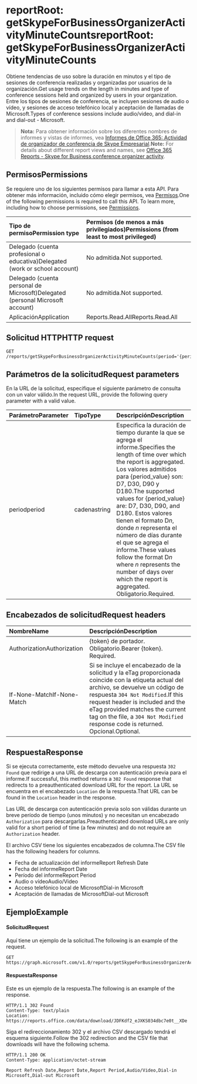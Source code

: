 # <a name="reportroot-getskypeforbusinessorganizeractivityminutecounts"></a><span data-ttu-id="4fdf3-101">reportRoot: getSkypeForBusinessOrganizerActivityMinuteCounts</span><span class="sxs-lookup"><span data-stu-id="4fdf3-101">reportRoot: getSkypeForBusinessOrganizerActivityMinuteCounts</span></span>

<span data-ttu-id="4fdf3-102">Obtiene tendencias de uso sobre la duración en minutos y el tipo de sesiones de conferencia realizadas y organizadas por usuarios de la organización.</span><span class="sxs-lookup"><span data-stu-id="4fdf3-102">Get usage trends on the length in minutes and type of conference sessions held and organized by users in your organization.</span></span> <span data-ttu-id="4fdf3-103">Entre los tipos de sesiones de conferencia, se incluyen sesiones de audio o vídeo, y sesiones de acceso telefónico local y aceptación de llamadas de Microsoft.</span><span class="sxs-lookup"><span data-stu-id="4fdf3-103">Types of conference sessions include audio/video, and dial-in and dial-out - Microsoft.</span></span>

> <span data-ttu-id="4fdf3-104">**Nota:** Para obtener información sobre los diferentes nombres de informes y vistas de informes, vea [Informes de Office 365: Actividad de organizador de conferencia de Skype Empresarial](https://support.office.com/client/Skype-for-Business-Online-conference-organized-activity-03a255d4-0e1d-4b24-b73d-7a62fae36254).</span><span class="sxs-lookup"><span data-stu-id="4fdf3-104">**Note:** For details about different report views and names, see [Office 365 Reports - Skype for Business conference organizer activity](https://support.office.com/client/Skype-for-Business-Online-conference-organized-activity-03a255d4-0e1d-4b24-b73d-7a62fae36254).</span></span>

## <a name="permissions"></a><span data-ttu-id="4fdf3-105">Permisos</span><span class="sxs-lookup"><span data-stu-id="4fdf3-105">Permissions</span></span>

<span data-ttu-id="4fdf3-p102">Se requiere uno de los siguientes permisos para llamar a esta API. Para obtener más información, incluido cómo elegir permisos, vea [Permisos](../../../concepts/permissions_reference.md).</span><span class="sxs-lookup"><span data-stu-id="4fdf3-p102">One of the following permissions is required to call this API. To learn more, including how to choose permissions, see [Permissions](../../../concepts/permissions_reference.md).</span></span>

| <span data-ttu-id="4fdf3-108">Tipo de permiso</span><span class="sxs-lookup"><span data-stu-id="4fdf3-108">Permission type</span></span>                        | <span data-ttu-id="4fdf3-109">Permisos (de menos a más privilegiados)</span><span class="sxs-lookup"><span data-stu-id="4fdf3-109">Permissions (from least to most privileged)</span></span> |
| :------------------------------------- | :--------------------------------------- |
| <span data-ttu-id="4fdf3-110">Delegado (cuenta profesional o educativa)</span><span class="sxs-lookup"><span data-stu-id="4fdf3-110">Delegated (work or school account)</span></span>     | <span data-ttu-id="4fdf3-111">No admitida.</span><span class="sxs-lookup"><span data-stu-id="4fdf3-111">Not supported.</span></span>                           |
| <span data-ttu-id="4fdf3-112">Delegado (cuenta personal de Microsoft)</span><span class="sxs-lookup"><span data-stu-id="4fdf3-112">Delegated (personal Microsoft account)</span></span> | <span data-ttu-id="4fdf3-113">No admitida.</span><span class="sxs-lookup"><span data-stu-id="4fdf3-113">Not supported.</span></span>                           |
| <span data-ttu-id="4fdf3-114">Aplicación</span><span class="sxs-lookup"><span data-stu-id="4fdf3-114">Application</span></span>                            | <span data-ttu-id="4fdf3-115">Reports.Read.All</span><span class="sxs-lookup"><span data-stu-id="4fdf3-115">Reports.Read.All</span></span>                         |

## <a name="http-request"></a><span data-ttu-id="4fdf3-116">Solicitud HTTP</span><span class="sxs-lookup"><span data-stu-id="4fdf3-116">HTTP request</span></span>

<!-- { "blockType": "ignored" } --> 

```http
GET /reports/getSkypeForBusinessOrganizerActivityMinuteCounts(period='{period_value}')
```

## <a name="request-parameters"></a><span data-ttu-id="4fdf3-117">Parámetros de la solicitud</span><span class="sxs-lookup"><span data-stu-id="4fdf3-117">Request parameters</span></span>

<span data-ttu-id="4fdf3-118">En la URL de la solicitud, especifique el siguiente parámetro de consulta con un valor válido.</span><span class="sxs-lookup"><span data-stu-id="4fdf3-118">In the request URL, provide the following query parameter with a valid value.</span></span>

| <span data-ttu-id="4fdf3-119">Parámetro</span><span class="sxs-lookup"><span data-stu-id="4fdf3-119">Parameter</span></span> | <span data-ttu-id="4fdf3-120">Tipo</span><span class="sxs-lookup"><span data-stu-id="4fdf3-120">Type</span></span>   | <span data-ttu-id="4fdf3-121">Descripción</span><span class="sxs-lookup"><span data-stu-id="4fdf3-121">Description</span></span>                              |
| :-------- | :----- | :--------------------------------------- |
| <span data-ttu-id="4fdf3-122">period</span><span class="sxs-lookup"><span data-stu-id="4fdf3-122">period</span></span>    | <span data-ttu-id="4fdf3-123">cadena</span><span class="sxs-lookup"><span data-stu-id="4fdf3-123">string</span></span> | <span data-ttu-id="4fdf3-124">Especifica la duración de tiempo durante la que se agrega el informe.</span><span class="sxs-lookup"><span data-stu-id="4fdf3-124">Specifies the length of time over which the report is aggregated.</span></span> <span data-ttu-id="4fdf3-125">Los valores admitidos para {period_value} son: D7, D30, D90 y D180.</span><span class="sxs-lookup"><span data-stu-id="4fdf3-125">The supported values for {period_value} are: D7, D30, D90, and D180.</span></span> <span data-ttu-id="4fdf3-126">Estos valores tienen el formato D*n*, donde *n* representa el número de días durante el que se agrega el informe.</span><span class="sxs-lookup"><span data-stu-id="4fdf3-126">These values follow the format D*n* where *n* represents the number of days over which the report is aggregated.</span></span> <span data-ttu-id="4fdf3-127">Obligatorio.</span><span class="sxs-lookup"><span data-stu-id="4fdf3-127">Required.</span></span> |

## <a name="request-headers"></a><span data-ttu-id="4fdf3-128">Encabezados de solicitud</span><span class="sxs-lookup"><span data-stu-id="4fdf3-128">Request headers</span></span>

| <span data-ttu-id="4fdf3-129">Nombre</span><span class="sxs-lookup"><span data-stu-id="4fdf3-129">Name</span></span>          | <span data-ttu-id="4fdf3-130">Descripción</span><span class="sxs-lookup"><span data-stu-id="4fdf3-130">Description</span></span>               |
| :------------ | :------------------------ |
| <span data-ttu-id="4fdf3-131">Authorization</span><span class="sxs-lookup"><span data-stu-id="4fdf3-131">Authorization</span></span> | <span data-ttu-id="4fdf3-p104">{token} de portador. Obligatorio.</span><span class="sxs-lookup"><span data-stu-id="4fdf3-p104">Bearer {token}. Required.</span></span> |
| <span data-ttu-id="4fdf3-134">If-None-Match</span><span class="sxs-lookup"><span data-stu-id="4fdf3-134">If-None-Match</span></span> | <span data-ttu-id="4fdf3-135">Si se incluye el encabezado de la solicitud y la eTag proporcionada coincide con la etiqueta actual del archivo, se devuelve un código de respuesta `304 Not Modified`.</span><span class="sxs-lookup"><span data-stu-id="4fdf3-135">If this request header is included and the eTag provided matches the current tag on the file, a `304 Not Modified` response code is returned.</span></span> <span data-ttu-id="4fdf3-136">Opcional.</span><span class="sxs-lookup"><span data-stu-id="4fdf3-136">Optional.</span></span> |

## <a name="response"></a><span data-ttu-id="4fdf3-137">Respuesta</span><span class="sxs-lookup"><span data-stu-id="4fdf3-137">Response</span></span>

<span data-ttu-id="4fdf3-138">Si se ejecuta correctamente, este método devuelve una respuesta `302 Found` que redirige a una URL de descarga con autenticación previa para el informe.</span><span class="sxs-lookup"><span data-stu-id="4fdf3-138">If successful, this method returns a `302 Found` response that redirects to a preauthenticated download URL for the report.</span></span> <span data-ttu-id="4fdf3-139">La URL se encuentra en el encabezado `Location` de la respuesta.</span><span class="sxs-lookup"><span data-stu-id="4fdf3-139">That URL can be found in the `Location` header in the response.</span></span>

<span data-ttu-id="4fdf3-140">Las URL de descarga con autenticación previa solo son válidas durante un breve período de tiempo (unos minutos) y no necesitan un encabezado `Authorization` para descargarlas.</span><span class="sxs-lookup"><span data-stu-id="4fdf3-140">Preauthenticated download URLs are only valid for a short period of time (a few minutes) and do not require an `Authorization` header.</span></span>

<span data-ttu-id="4fdf3-141">El archivo CSV tiene los siguientes encabezados de columna.</span><span class="sxs-lookup"><span data-stu-id="4fdf3-141">The CSV file has the following headers for columns.</span></span>

- <span data-ttu-id="4fdf3-142">Fecha de actualización del informe</span><span class="sxs-lookup"><span data-stu-id="4fdf3-142">Report Refresh Date</span></span>
- <span data-ttu-id="4fdf3-143">Fecha del informe</span><span class="sxs-lookup"><span data-stu-id="4fdf3-143">Report Date</span></span>
- <span data-ttu-id="4fdf3-144">Período del informe</span><span class="sxs-lookup"><span data-stu-id="4fdf3-144">Report Period</span></span>
- <span data-ttu-id="4fdf3-145">Audio o vídeo</span><span class="sxs-lookup"><span data-stu-id="4fdf3-145">Audio/Video</span></span>
- <span data-ttu-id="4fdf3-146">Acceso telefónico local de Microsoft</span><span class="sxs-lookup"><span data-stu-id="4fdf3-146">Dial-in Microsoft</span></span>
- <span data-ttu-id="4fdf3-147">Aceptación de llamadas de Microsoft</span><span class="sxs-lookup"><span data-stu-id="4fdf3-147">Dial-out Microsoft</span></span>

## <a name="example"></a><span data-ttu-id="4fdf3-148">Ejemplo</span><span class="sxs-lookup"><span data-stu-id="4fdf3-148">Example</span></span>

#### <a name="request"></a><span data-ttu-id="4fdf3-149">Solicitud</span><span class="sxs-lookup"><span data-stu-id="4fdf3-149">Request</span></span>

<span data-ttu-id="4fdf3-150">Aquí tiene un ejemplo de la solicitud.</span><span class="sxs-lookup"><span data-stu-id="4fdf3-150">The following is an example of the request.</span></span>

<!-- {
  "blockType": "request",
  "name": "reportroot_getskypeforbusinessorganizeractivityminutecounts"
}-->

```http
GET https://graph.microsoft.com/v1.0/reports/getSkypeForBusinessOrganizerActivityMinuteCounts(period='D7')
```

#### <a name="response"></a><span data-ttu-id="4fdf3-151">Respuesta</span><span class="sxs-lookup"><span data-stu-id="4fdf3-151">Response</span></span>

<span data-ttu-id="4fdf3-152">Este es un ejemplo de la respuesta.</span><span class="sxs-lookup"><span data-stu-id="4fdf3-152">The following is an example of the response.</span></span>

<!-- { "blockType": "ignored" } --> 

```http
HTTP/1.1 302 Found
Content-Type: text/plain
Location: https://reports.office.com/data/download/JDFKdf2_eJXKS034dbc7e0t__XDe
```

<span data-ttu-id="4fdf3-153">Siga el redireccionamiento 302 y el archivo CSV descargado tendrá el esquema siguiente.</span><span class="sxs-lookup"><span data-stu-id="4fdf3-153">Follow the 302 redirection and the CSV file that downloads will have the following schema.</span></span>

<!-- {
  "blockType": "response",
  "truncated": true,
  "@odata.type": "stream"
} -->

```http
HTTP/1.1 200 OK
Content-Type: application/octet-stream

Report Refresh Date,Report Date,Report Period,Audio/Video,Dial-in Microsoft,Dial-out Microsoft
```
